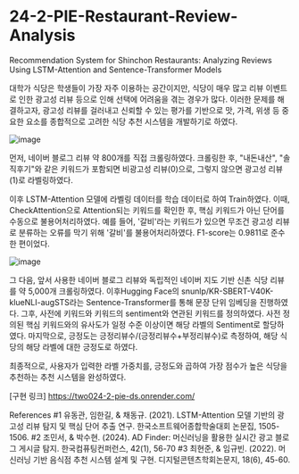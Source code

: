 # 24-2-PIE-Restaurant-Review-Analysis
Recommendation System for Shinchon Restaurants: Analyzing Reviews Using LSTM-Attention and Sentence-Transformer Models

대학가 식당은 학생들이 가장 자주 이용하는 공간이지만, 식당이 매우 많고 리뷰 이벤트로 인한 광고성 리뷰 등으로 인해 선택에 어려움을 겪는 경우가 많다. 이러한 문제를 해결하고자, 광고성 리뷰를 걸러내고 신뢰할 수 있는 평가를 기반으로 맛, 가격, 위생 등 중요한 요소를 종합적으로 고려한 식당 추천 시스템을 개발하기로 하였다.

![image](https://github.com/user-attachments/assets/c351a056-44e5-4a9b-af29-07d436b3fbeb)

먼저, 네이버 블로그 리뷰 약 800개를 직접 크롤링하였다. 크롤링한 후, "내돈내산", "솔직후기"와 같은 키워드가 포함되면 비광고성 리뷰(0)으로, 그렇지 않으면 광고성 리뷰(1)로 라벨링하였다.

이후 LSTM-Attention 모델에 라벨링 데이터를 학습 데이터로 하여 Train하였다. 이때, CheckAttention으로 Attention되는 키워드를 확인한 후, 핵심 키워드가 아닌 단어를 수동으로 불용어처리하였다. 예를 들어, '갈비'라는 키워드가 있으면 무조건 광고성 리뷰로 분류하는 오류를 막기 위해 '갈비'를 불용어처리하였다. F1-score는 0.9811로 준수한 편이었다.

![image](https://github.com/user-attachments/assets/58c5a694-b143-4e96-8d83-038f39e7e9e4)

그 다음, 앞서 사용한 네이버 블로그 리뷰와 독립적인 네이버 지도 기반 신촌 식당 리뷰를 약 5,000개 크롤링하였다. 이후Hugging Face의 snunlp/KR-SBERT-V40K-klueNLI-augSTS라는 Sentence-Transformer를 통해 문장 단위 임베딩을 진행하였다. 그후, 사전에 키워드와 키워드의 sentiment와 연관된 키워드를 정의하였다. 사전 정의된 핵심 키워드와의 유사도가 일정 수준 이상이면 해당 라벨의 Sentiment로 할당하였다. 마지막으로, 긍정도는 긍정리뷰수/(긍정리뷰수+부정리뷰수)로 측정하여, 해당 식당의 해당 라벨에 대한 긍정도로 하였다.

최종적으로, 사용자가 입력한 라벨 가중치를, 긍정도와 곱하여 가장 점수가 높은 식당을 추천하는 추천 시스템을 완성하였다.

[구현 링크]
https://two024-2-pie-ds.onrender.com/ 


References
#1 유동관, 임한길, & 채동규. (2021). LSTM-Attention 모델 기반의 광고성 리뷰 탐지 및 핵심 단어 추출 연구. 한국소프트웨어종합학술대회 논문집, 1505-1506.
#2 조민서, & 박수현. (2024). AD Finder: 머신러닝을 활용한 실시간 광고 블로그 게시글 탐지. 한국컴퓨팅컨퍼런스, 42(1), 56-70
#3 최현준, & 임규빈. (2022). 머신러닝 기반 음식점 추천 시스템 설계 및 구현. 디지털콘텐츠학회논문지, 18(6), 45-60.
